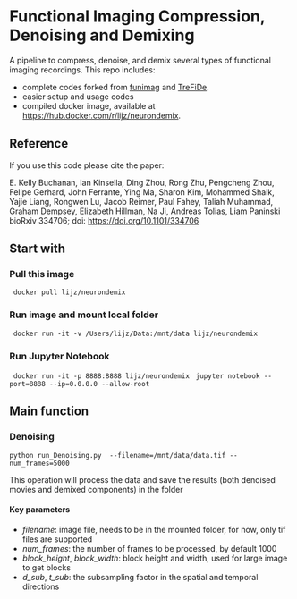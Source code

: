 
Functional Imaging Compression, Denoising and Demixing
======================================================

A pipeline to compress, denoise, and demix several types of functional imaging recordings. This repo includes:

- complete codes forked from [funimag](https://github.com/paninski-lab/funimag) and [TreFiDe](https://github.com/ikinsella/trefide).
- easier setup and usage codes
- compiled docker image, available at https://hub.docker.com/r/lijz/neurondemix.
      
Reference
---------

If you use this code please cite the paper:

E. Kelly Buchanan, Ian Kinsella, Ding Zhou, Rong Zhu, Pengcheng Zhou, Felipe Gerhard, John Ferrante, Ying Ma, Sharon Kim, Mohammed Shaik, Yajie Liang, Rongwen Lu, Jacob Reimer, Paul Fahey, Taliah Muhammad, Graham Dempsey, Elizabeth Hillman, Na Ji, Andreas Tolias, Liam Paninski
bioRxiv 334706; doi: https://doi.org/10.1101/334706 



## Start with
### Pull this image
` docker pull lijz/neurondemix`

### Run image and mount local folder
` docker run -it -v /Users/lijz/Data:/mnt/data lijz/neurondemix`

### Run Jupyter Notebook
` docker run -it -p 8888:8888 lijz/neurondemix`
` jupyter notebook --port=8888 --ip=0.0.0.0 --allow-root`

## Main function
### Denoising
`python run_Denoising.py  --filename=/mnt/data/data.tif --num_frames=5000`

This operation will process the data and save the results (both denoised movies and demixed components) in the folder

#### Key parameters
- _filename_: image file, needs to be in the mounted folder, for now, only tif files are supported
- _num_frames_: the number of frames to be processed, by default 1000
- _block_height_, _block_width_: block height and width, used for large image to get blocks
- _d_sub_, _t_sub_: the subsampling factor in the spatial and temporal directions


